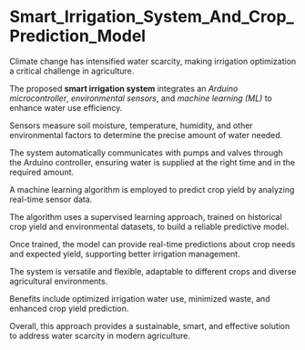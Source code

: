 # Smart_Irrigation_System_And_Crop_Prediction_Model

Climate change has intensified water scarcity, making irrigation optimization a critical challenge in agriculture.

The proposed **smart irrigation system** integrates an _Arduino microcontroller_, _environmental sensors_, and _machine learning (ML)_ to enhance water use efficiency.

Sensors measure soil moisture, temperature, humidity, and other environmental factors to determine the precise amount of water needed.

The system automatically communicates with pumps and valves through the Arduino controller, ensuring water is supplied at the right time and in the required amount.

A machine learning algorithm is employed to predict crop yield by analyzing real-time sensor data.

The algorithm uses a supervised learning approach, trained on historical crop yield and environmental datasets, to build a reliable predictive model.

Once trained, the model can provide real-time predictions about crop needs and expected yield, supporting better irrigation management.

The system is versatile and flexible, adaptable to different crops and diverse agricultural environments.

Benefits include optimized irrigation water use, minimized waste, and enhanced crop yield prediction.

Overall, this approach provides a sustainable, smart, and effective solution to address water scarcity in modern agriculture.
